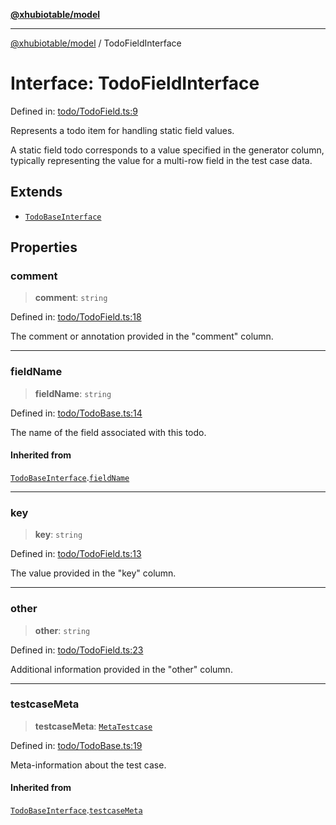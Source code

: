 [**@xhubiotable/model**](../README.md)

***

[@xhubiotable/model](../globals.md) / TodoFieldInterface

# Interface: TodoFieldInterface

Defined in: [todo/TodoField.ts:9](https://github.com/xhubioTable/model/blob/3ec038a83f8a676734aeb01841968d004d66a15f/src/todo/TodoField.ts#L9)

Represents a todo item for handling static field values.

A static field todo corresponds to a value specified in the generator column,
typically representing the value for a multi-row field in the test case data.

## Extends

- [`TodoBaseInterface`](TodoBaseInterface.md)

## Properties

### comment

> **comment**: `string`

Defined in: [todo/TodoField.ts:18](https://github.com/xhubioTable/model/blob/3ec038a83f8a676734aeb01841968d004d66a15f/src/todo/TodoField.ts#L18)

The comment or annotation provided in the "comment" column.

***

### fieldName

> **fieldName**: `string`

Defined in: [todo/TodoBase.ts:14](https://github.com/xhubioTable/model/blob/3ec038a83f8a676734aeb01841968d004d66a15f/src/todo/TodoBase.ts#L14)

The name of the field associated with this todo.

#### Inherited from

[`TodoBaseInterface`](TodoBaseInterface.md).[`fieldName`](TodoBaseInterface.md#fieldname)

***

### key

> **key**: `string`

Defined in: [todo/TodoField.ts:13](https://github.com/xhubioTable/model/blob/3ec038a83f8a676734aeb01841968d004d66a15f/src/todo/TodoField.ts#L13)

The value provided in the "key" column.

***

### other

> **other**: `string`

Defined in: [todo/TodoField.ts:23](https://github.com/xhubioTable/model/blob/3ec038a83f8a676734aeb01841968d004d66a15f/src/todo/TodoField.ts#L23)

Additional information provided in the "other" column.

***

### testcaseMeta

> **testcaseMeta**: [`MetaTestcase`](MetaTestcase.md)

Defined in: [todo/TodoBase.ts:19](https://github.com/xhubioTable/model/blob/3ec038a83f8a676734aeb01841968d004d66a15f/src/todo/TodoBase.ts#L19)

Meta-information about the test case.

#### Inherited from

[`TodoBaseInterface`](TodoBaseInterface.md).[`testcaseMeta`](TodoBaseInterface.md#testcasemeta)
